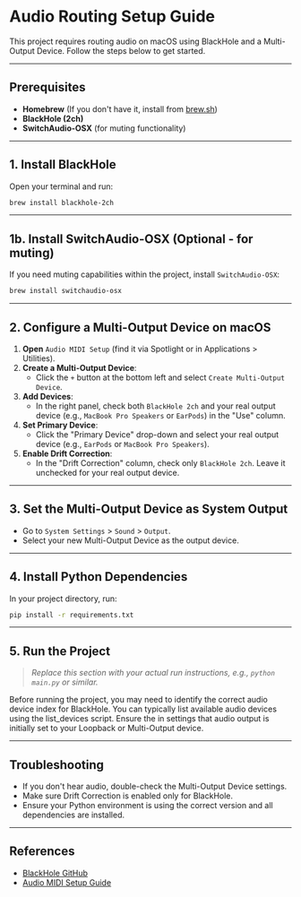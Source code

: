 # Audio Routing Setup Guide

This project requires routing audio on macOS using BlackHole and a Multi-Output Device. Follow the steps below to get started.

---

## Prerequisites

- **Homebrew** (If you don't have it, install from [brew.sh](https://brew.sh/))
- **BlackHole (2ch)**
- **SwitchAudio-OSX** (for muting functionality)

---

## 1. Install BlackHole

Open your terminal and run:

```sh
brew install blackhole-2ch
```

---

## 1b. Install SwitchAudio-OSX (Optional - for muting)

If you need muting capabilities within the project, install `SwitchAudio-OSX`:

```sh
brew install switchaudio-osx
```

---

## 2. Configure a Multi-Output Device on macOS

1. **Open** `Audio MIDI Setup` (find it via Spotlight or in Applications > Utilities).
2. **Create a Multi-Output Device**:
   - Click the `+` button at the bottom left and select `Create Multi-Output Device`.
3. **Add Devices**:
   - In the right panel, check both `BlackHole 2ch` and your real output device (e.g., `MacBook Pro Speakers` or `EarPods`) in the "Use" column.
4. **Set Primary Device**:
   - Click the "Primary Device" drop-down and select your real output device (e.g., `EarPods` or `MacBook Pro Speakers`).
5. **Enable Drift Correction**:
   - In the "Drift Correction" column, check only `BlackHole 2ch`. Leave it unchecked for your real output device.

---

## 3. Set the Multi-Output Device as System Output

- Go to `System Settings` > `Sound` > `Output`.
- Select your new Multi-Output Device as the output device.

---

## 4. Install Python Dependencies

In your project directory, run:

```sh
pip install -r requirements.txt
```

---
 
## 5. Run the Project

> _Replace this section with your actual run instructions, e.g., `python main.py` or similar._

Before running the project, you may need to identify the correct audio device index for BlackHole. You can typically list available audio devices using the list_devices script. Ensure the in settings that audio output is initially set to your Loopback or Multi-Output device.


---

## Troubleshooting

- If you don't hear audio, double-check the Multi-Output Device settings.
- Make sure Drift Correction is enabled only for BlackHole.
- Ensure your Python environment is using the correct version and all dependencies are installed.

---

## References

- [BlackHole GitHub](https://github.com/ExistentialAudio/BlackHole)
- [Audio MIDI Setup Guide](https://support.apple.com/en-us/HT202000)





